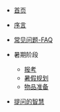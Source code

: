 <!-- docs/_sidebar.md -->

* [首页](/)
* [序言](序言)
* [常见问题-FAQ](常见问题-FAQ)

* 暑期阶段
	* [报考](暑期阶段/报考/)
	* [暑假规划](暑期阶段/暑假规划/)
	* [物品准备](暑期阶段/物品准备/)

* [提问的智慧](提问的智慧)